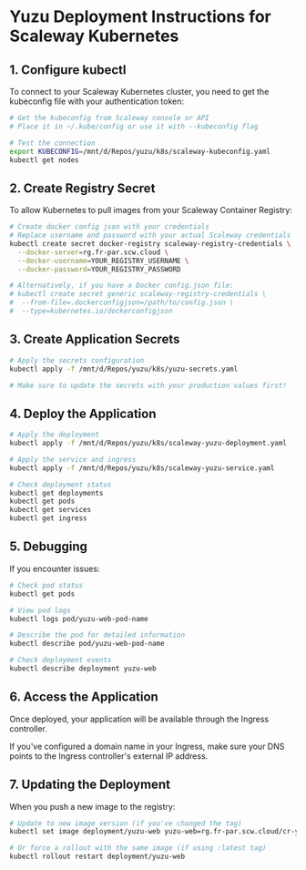 # Yuzu Deployment Instructions for Scaleway Kubernetes

## 1. Configure kubectl

To connect to your Scaleway Kubernetes cluster, you need to get the kubeconfig file with your authentication token:

```bash
# Get the kubeconfig from Scaleway console or API
# Place it in ~/.kube/config or use it with --kubeconfig flag

# Test the connection
export KUBECONFIG=/mnt/d/Repos/yuzu/k8s/scaleway-kubeconfig.yaml
kubectl get nodes
```

## 2. Create Registry Secret

To allow Kubernetes to pull images from your Scaleway Container Registry:

```bash
# Create docker config json with your credentials
# Replace username and password with your actual Scaleway credentials
kubectl create secret docker-registry scaleway-registry-credentials \
  --docker-server=rg.fr-par.scw.cloud \
  --docker-username=YOUR_REGISTRY_USERNAME \
  --docker-password=YOUR_REGISTRY_PASSWORD

# Alternatively, if you have a Docker config.json file:
# kubectl create secret generic scaleway-registry-credentials \
#  --from-file=.dockerconfigjson=/path/to/config.json \
#  --type=kubernetes.io/dockerconfigjson
```

## 3. Create Application Secrets

```bash
# Apply the secrets configuration
kubectl apply -f /mnt/d/Repos/yuzu/k8s/yuzu-secrets.yaml

# Make sure to update the secrets with your production values first!
```

## 4. Deploy the Application

```bash
# Apply the deployment
kubectl apply -f /mnt/d/Repos/yuzu/k8s/scaleway-yuzu-deployment.yaml

# Apply the service and ingress
kubectl apply -f /mnt/d/Repos/yuzu/k8s/scaleway-yuzu-service.yaml

# Check deployment status
kubectl get deployments
kubectl get pods
kubectl get services
kubectl get ingress
```

## 5. Debugging

If you encounter issues:

```bash
# Check pod status
kubectl get pods

# View pod logs
kubectl logs pod/yuzu-web-pod-name

# Describe the pod for detailed information
kubectl describe pod/yuzu-web-pod-name

# Check deployment events
kubectl describe deployment yuzu-web
```

## 6. Access the Application

Once deployed, your application will be available through the Ingress controller.

If you've configured a domain name in your Ingress, make sure your DNS points to the Ingress controller's external IP address.

## 7. Updating the Deployment

When you push a new image to the registry:

```bash
# Update to new image version (if you've changed the tag)
kubectl set image deployment/yuzu-web yuzu-web=rg.fr-par.scw.cloud/cr-yuzu-par-1/yuzu-web:new-tag

# Or force a rollout with the same image (if using :latest tag)
kubectl rollout restart deployment/yuzu-web
```